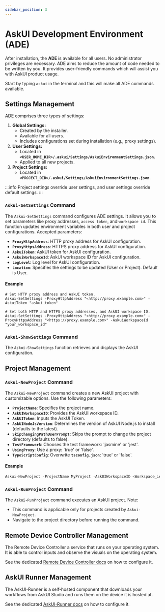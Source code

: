 ```yaml
---
sidebar_position: 3
---
```


# AskUI Development Environment (ADE)
After installation, the **ADE** is available for all users. No administrator privileges are necessary. ADE aims to reduce the amount of code needed to be written by you. It provides user-friendly commands which will assist you with AskUI product usage.

Start by typing `askui` in the terminal and this will make all ADE commands available.

## Settings Management
ADE comprises three types of settings:

1. **Global Settings:**
    - Created by the installer.
    - Available for all users.
    - Includes configurations set during installation (e.g., proxy settings).
2. **User Settings:**
    - Located in **`<USER_HOME_DIR>/.askui/Settings/AskuiEnvironmentSettings.json`**.
    - Applied to all new projects.
3. **Project Settings:**
    - Located in **`<PROJECT_DIR>/.askui/Settings/AskuiEnvironmentSettings.json`**.

:::info
Project settings override user settings, and user settings override default settings.
:::

### `Askui-SetSettings` Command
The `Askui-SetSettings` command configures ADE settings. It allows you to set parameters like proxy addresses, `access token`, and `workspace id`. This function updates environment variables in both user and project configurations. Accepted parameters:

- **`ProxyHttpAddress`**: HTTP proxy address for AskUI configuration.
- **`ProxyHttpsAddress`**: HTTPS proxy address for AskUI configuration.
- **`AskuiToken`**: AskUI token for AskUI configuration.
- **`AskuiWorkspaceId`**: AskUI workspace ID for AskUI configuration.
- **`LogLevel`**: Log level for AskUI configuration.
- **`Location`**: Specifies the settings to be updated (User or Project). Default is User.

#### Example

```shell
# Set HTTP proxy address and AskUI token.
Askui-SetSettings -ProxyHttpAddress "<http://proxy.example.com>" -AskuiToken "askui_token"

# Set both HTTP and HTTPS proxy addresses, and AskUI workspace ID.
Askui-SetSettings -ProxyHttpAddress "<http://proxy.example.com>" -ProxyHttpsAddress "<https://proxy.example.com>" -AskuiWorkspaceId "your_workspace_id"
```

### `Askui-ShowSettings` Command
The `Askui-ShowSettings` function retrieves and displays the AskUI configuration.

## Project Management

### `Askui-NewProject` Command
The `Askui-NewProject` command creates a new AskUI project with customizable options. Use the following parameters:

- **`ProjectName`**: Specifies the project name.
- **`AskUIWorkspaceID`**: Provides the AskUI workspace ID.
- **`AskUIToken`**: Inputs the AskUI Token.
- **`AskUINodeJsVersion`**: Determines the version of AskUI Node.js to install (defaults to the latest).
- **`SkipChangingPathUserPrompt`**: Skips the prompt to change the project directory (defaults to false).
- **`TestFramework`**: Chooses the test framework: 'jasmine' or 'jest'.
- **`UsingProxy`**: Use a proxy: 'true' or 'false'.
- **`TypeScriptConfig`**: Overwrite **`tsconfig.json`**: 'true' or 'false'.

#### Example

```powershell
Askui-NewProject -ProjectName MyProject -AskUIWorkspaceID <Workspace_id> -AskUIToken <Token> -SkipChangingPathUserPrompt true
```

### `Askui-RunProject` Command
The `Askui-RunProject` command executes an AskUI project. Note:

- This command is applicable only for projects created by `Askui-NewProject`.
- Navigate to the project directory before running the command.

## Remote Device Controller Management
The Remote Device Controller a service that runs on your operating system. It is able to control inputs and observe the visuals on the operating system.

See the dedicated [Remote Device Controller docs](Remote-Device-Controller.md) on how to configure it.

## AskUI Runner Management
The AskUI-Runner is a self-hosted component that downloads your workflows from AskUI Studio and runs them on the device it is hosted at.

See the dedicated [AskUI-Runner docs](AskUI-Runner.md) on how to configure it.
